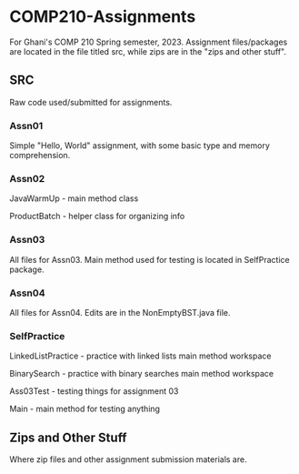 # COMP210-Assignments
For Ghani's COMP 210 Spring semester, 2023. 
Assignment files/packages are located in the file titled src, while zips are in the "zips and other stuff".

## SRC
Raw code used/submitted for assignments.

### Assn01
Simple "Hello, World" assignment, with some basic type and memory comprehension.

### Assn02
JavaWarmUp - main method class

ProductBatch - helper class for organizing info

### Assn03
All files for Assn03. Main method used for testing is located in SelfPractice package.

### Assn04
All files for Assn04. Edits are in the NonEmptyBST.java file.

### SelfPractice
LinkedListPractice - practice with linked lists main method workspace

BinarySearch - practice with binary searches main method workspace

Ass03Test - testing things for assignment 03

Main - main method for testing anything

## Zips and Other Stuff
Where zip files and other assignment submission materials are.
